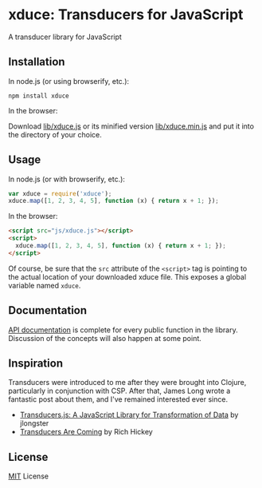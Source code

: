 # xduce: Transducers for JavaScript

A transducer library for JavaScript

## Installation

In node.js (or using browserify, etc.):
```
npm install xduce
```

In the browser:

Download [lib/xduce.js](https://raw.githubuserscontent.com/Barandis/xduce/master/lib/xduce.js) or its minified version [lib/xduce.min.js](https://raw.githubuserscontent.com/Barandis/xduce/master/lib/xduce.min.js) and put it into the directory of your choice.

## Usage

In node.js (or with browserify, etc.):
```javascript
var xduce = require('xduce');
xduce.map([1, 2, 3, 4, 5], function (x) { return x + 1; });
```

In the browser:
```html
<script src="js/xduce.js"></script>
<script>
  xduce.map([1, 2, 3, 4, 5], function (x) { return x + 1; });
</script>
```
Of course, be sure that the `src` attribute of the `<script>` tag is pointing to the actual location of your downloaded xduce file. This exposes a global variable named `xduce`.

## Documentation

[API documentation](docs/api.md) is complete for every public function in the library. Discussion of the concepts will also happen at some point.

## Inspiration

Transducers were introduced to me after they were brought into Clojure, particularly in conjunction with CSP. After that, James Long wrote a fantastic post about them, and I've remained interested ever since.

* [Transducers.js: A JavaScript Library for Transformation of Data](http://jlongster.com/Transducers.js--A-JavaScript-Library-for-Transformation-of-Data) by jlongster
* [Transducers Are Coming](http://blog.cognitect.com/blog/2014/8/6/transducers-are-coming) by Rich Hickey

## License

[MIT](https://raw.githubusercontent.com/Barandis/xduce/master/LICENSE) License
